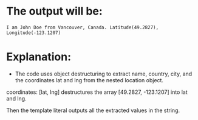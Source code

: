 # The output will be:

    I am John Doe from Vancouver, Canada. Latitude(49.2827), Longitude(-123.1207)


# Explanation:

  -  The code uses object destructuring to extract name, country, city, and the coordinates lat and lng from the nested location object.

coordinates: [lat, lng] destructures the array [49.2827, -123.1207] into lat and lng.

Then the template literal outputs all the extracted values in the string.
